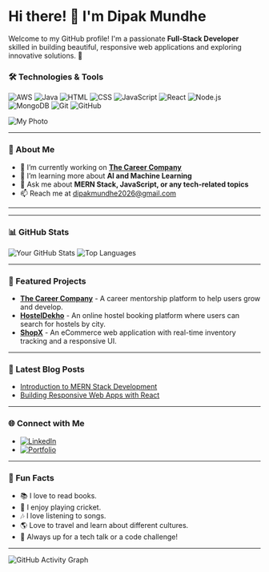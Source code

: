 # Hi there! 👋 I'm Dipak Mundhe

Welcome to my GitHub profile! I'm a passionate **Full-Stack Developer** skilled in building beautiful, responsive web applications and exploring innovative solutions. 🚀 

### 🛠️ Technologies & Tools
<p align="left">
  <img src="https://i.pinimg.com/736x/48/e0/f3/48e0f3e95f00646880441f490bf008f5.jpg" alt="AWS" />
  <img src="https://img.shields.io/badge/-Java-007396?style=flat&logo=java&logoColor=white" alt="Java" />
  <img src="https://img.shields.io/badge/-HTML-E34F26?style=flat&logo=html5&logoColor=white" alt="HTML" />
  <img src="https://img.shields.io/badge/-CSS-1572B6?style=flat&logo=css3&logoColor=white" alt="CSS" />
  <img src="https://img.shields.io/badge/-JavaScript-F7DF1E?style=flat&logo=javascript&logoColor=black" alt="JavaScript" />
  <img src="https://img.shields.io/badge/-React-61DAFB?style=flat&logo=react&logoColor=black" alt="React" />
  <img src="https://img.shields.io/badge/-Node.js-339933?style=flat&logo=node.js&logoColor=white" alt="Node.js" />
  <img src="https://img.shields.io/badge/-MongoDB-47A248?style=flat&logo=mongodb&logoColor=white" alt="MongoDB" />
  <img src="https://img.shields.io/badge/-Git-F05032?style=flat&logo=git&logoColor=white" alt="Git" />
  <img src="https://img.shields.io/badge/-GitHub-181717?style=flat&logo=github&logoColor=white" alt="GitHub" />
</p>


![My Photo](https://i.pinimg.com/564x/f9/26/f0/f926f0552332feea71114d646a7c6349.jpg)

---

### 💼 About Me
- 🔭 I’m currently working on **[The Career Company](https://github.com/username/thecareercompany)**
- 🌱 I’m learning more about **AI and Machine Learning**
- 💬 Ask me about **MERN Stack, JavaScript, or any tech-related topics**
- 📫 Reach me at [dipakmundhe2026@gmail.com](mailto:your.email@example.com)

---

---

 ### 📊 GitHub Stats
![Your GitHub Stats](https://github-readme-stats.vercel.app/api?username=dsmundhe&show_icons=true&theme=radical)
![Top Languages](https://github-readme-stats.vercel.app/api/top-langs/?username=dsmundhe&layout=compact&theme=radical)


---

### 📂 Featured Projects
- [**The Career Company**](https://github.com/username/thecareercompany) - A career mentorship platform to help users grow and develop.
- [**HostelDekho**](https://github.com/username/hosteldekho) - An online hostel booking platform where users can search for hostels by city.
- [**ShopX**](https://github.com/username/shopx) - An eCommerce web application with real-time inventory tracking and a responsive UI.

---

 ### 📖 Latest Blog Posts
<!-- BLOG-POST-LIST:START -->
- [Introduction to MERN Stack Development](https://medium.com/@dsmundhe/introduction-to-mern-stack)
- [Building Responsive Web Apps with React](https://dev.to/dsmundhe/building-responsive-web-apps-with-react)
<!-- BLOG-POST-LIST:END -->


---

 ### 🌐 Connect with Me
- [![LinkedIn](https://img.shields.io/badge/-LinkedIn-0077B5?style=for-the-badge&logo=linkedin&logoColor=white)](https://www.linkedin.com/in/dipak-samadhan-mundhe-b2301425b/)
- [![Portfolio](https://img.shields.io/badge/-Portfolio-00BFFF?style=for-the-badge&logo=about.me&logoColor=white)](https://dmportfolioo1.netlify.app/)


---

 ### 📝 Fun Facts
- 📚 I love to read books.
- 🏏 I enjoy playing cricket.
- 🎶 I love listening to songs.
- 🌎 Love to travel and learn about different cultures.
- 🌱 Always up for a tech talk or a code challenge!

---

![GitHub Activity Graph](https://activity-graph.herokuapp.com/graph?username=dsmundhe&theme=react-dark)


